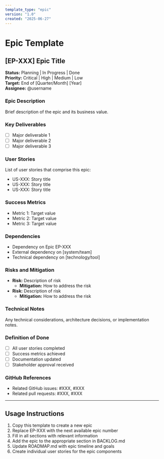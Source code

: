 ```yaml
---
template_type: "epic"
version: "1.0"
created: "2025-06-27"
---
```


# Epic Template

## **[EP-XXX]** Epic Title

**Status:** Planning | In Progress | Done  
**Priority:** Critical | High | Medium | Low  
**Target:** End of [Quarter/Month] [Year]  
**Assignee:** @username  

### Epic Description
Brief description of the epic and its business value.

### Key Deliverables
- [ ] Major deliverable 1
- [ ] Major deliverable 2
- [ ] Major deliverable 3

### User Stories
List of user stories that comprise this epic:
- US-XXX: Story title
- US-XXX: Story title
- US-XXX: Story title

### Success Metrics
- Metric 1: Target value
- Metric 2: Target value
- Metric 3: Target value

### Dependencies
- Dependency on Epic EP-XXX
- External dependency on [system/team]
- Technical dependency on [technology/tool]

### Risks and Mitigation
- **Risk:** Description of risk
  - **Mitigation:** How to address the risk
- **Risk:** Description of risk
  - **Mitigation:** How to address the risk

### Technical Notes
Any technical considerations, architecture decisions, or implementation notes.

### Definition of Done
- [ ] All user stories completed
- [ ] Success metrics achieved
- [ ] Documentation updated
- [ ] Stakeholder approval received

### GitHub References
- Related GitHub issues: #XXX, #XXX
- Related pull requests: #XXX, #XXX

---

## Usage Instructions

1. Copy this template to create a new epic
2. Replace EP-XXX with the next available epic number
3. Fill in all sections with relevant information
4. Add the epic to the appropriate section in BACKLOG.md
5. Update ROADMAP.md with epic timeline and goals
6. Create individual user stories for the epic components
